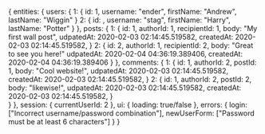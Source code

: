 {
    entities: {
        users: {
            1: {
                id: 1,
                username: "ender",
                firstName: "Andrew",
                lastName: "Wiggin"
            }
            2: {
                id: ,
                username: "stag",
                firstName: "Harry",
                lastName: "Potter"
            }
        },
        posts: {
            1: {
                id: 1,
                authorId: 1,
                recipientId: 1,
                body: "My first wall post",
                udpatedAt: 2020-02-03 02:14:45.519582,
                createdAt: 2020-02-03 02:14:45.519582,
            }
            2: {
                id: 2,
                authorId: 1,
                recipientId: 2,
                body: "Great to see you here!"
                udpatedAt: 2020-02-04 04:36:19.389406,
                createdAt: 2020-02-04 04:36:19.389406
            }
        },
        comments: {
            1: {
                id: 1,
                authorId: 2,
                postId: 1,
                body: "Cool website!",
                udpatedAt: 2020-02-03 02:14:45.519582,
                createdAt: 2020-02-03 02:14:45.519582,
            }
            2: {
                id: 1,
                authorId: 2,
                postId: 2,
                body: "likewise!",
                udpatedAt: 2020-02-03 02:14:45.519582,
                createdAt: 2020-02-03 02:14:45.519582,
            }       
        }
    },
    session: { currentUserId: 2 },
    ui: { loading: true/false },
    errors: {
        login: ["Incorrect username/password combination"],
        newUserForm: ["Password must be at least 6 characters"]
    }
}